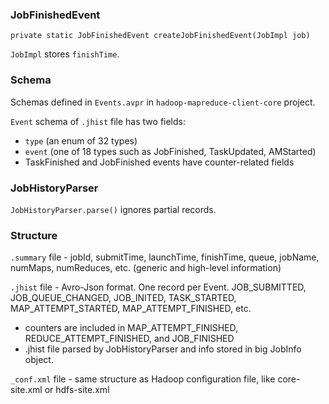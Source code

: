 ### JobFinishedEvent

```
private static JobFinishedEvent createJobFinishedEvent(JobImpl job)
```

`JobImpl` stores `finishTime`.


### Schema

Schemas defined in `Events.avpr` in `hadoop-mapreduce-client-core` project.

`Event` schema of `.jhist` file has two fields:

* `type` (an enum of 32 types)
* `event` (one of 18 types such as JobFinished, TaskUpdated, AMStarted)
* TaskFinished and JobFinished events have counter-related fields


### JobHistoryParser

`JobHistoryParser.parse()` ignores partial records.


### Structure

`.summary` file - jobId, submitTime, launchTime, finishTime, queue, jobName, numMaps, numReduces, etc. (generic and high-level information)

`.jhist` file - Avro-Json format. One record per Event. JOB_SUBMITTED, JOB_QUEUE_CHANGED, JOB_INITED, TASK_STARTED, MAP_ATTEMPT_STARTED, MAP_ATTEMPT_FINISHED, etc.

* counters are included in MAP_ATTEMPT_FINISHED, REDUCE_ATTEMPT_FINISHED, and JOB_FINISHED
* .jhist file parsed by JobHistoryParser and info stored in big JobInfo object.

`_conf.xml` file - same structure as Hadoop configuration file, like core-site.xml or hdfs-site.xml